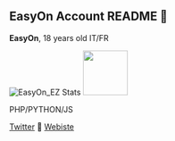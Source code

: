 ## EasyOn Account README 👺

**EasyOn**, 18 years old
IT/FR

![EasyOn_EZ Stats](https://github-readme-stats.vercel.app/api?username=easyonez&count_private=true)
[<img height="80px" src="https://discord.c99.nl/widget/theme-4/1075544459225342032.png"/>](https://discord.com/users/1075544459225342032)

PHP/PYTHON/JS

[Twitter](https://twitter.com/easyon_ez) 📲
[Webiste](https://easyon.fr)
